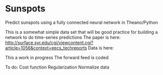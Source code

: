 # Sunspots
Predict sunspots using a fully connected neural network in Theano/Python


This is a somewhat simple data set that will be good practice for building a network to do time-series predictions
The paper is here: http://surface.syr.edu/cgi/viewcontent.cgi?article=1056&context=eecs_techreports
Data is here:

This a work in progress
The forward feed is coded

To do:
Cost function
Regularization
Normalize data
